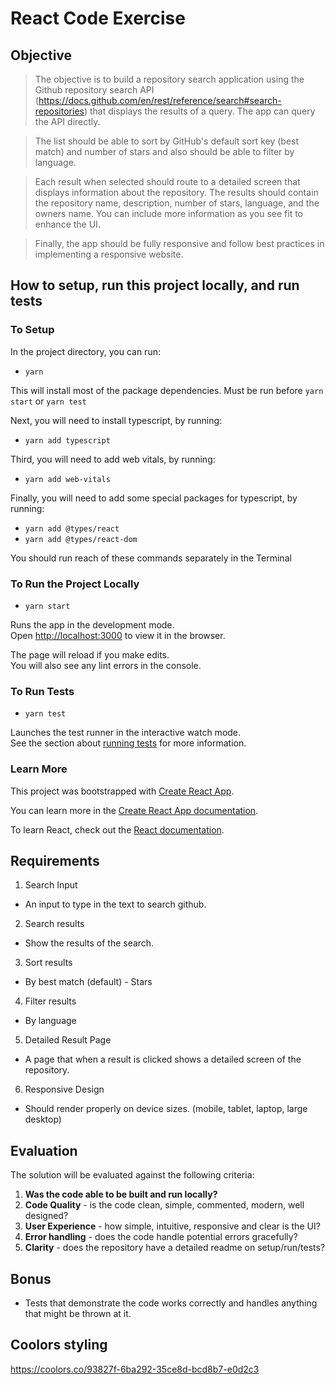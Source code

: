 # React Code Exercise

## Objective

> The objective is to build a repository search application using the Github repository search API (https://docs.github.com/en/rest/reference/search#search-repositories) that displays the results of a query. The app can query the API directly.

> The list should be able to sort by GitHub's default sort key (best match) and number of stars and also should be able to filter by language.

> Each result when selected should route to a detailed screen that displays information about the repository. The results should contain the repository name, description, number of stars, language, and the owners name. You can include more information as you see fit to enhance the UI.

> Finally, the app should be fully responsive and follow best practices in implementing a responsive website.

## How to setup, run this project locally, and run tests

### To Setup

In the project directory, you can run:

- `yarn`

This will install most of the package dependencies. Must be run before `yarn start` or `yarn test`

Next, you will need to install typescript, by running:

- `yarn add typescript`

Third, you will need to add web vitals, by running:

- `yarn add web-vitals`

Finally, you will need to add some special packages for typescript, by running:

- `yarn add @types/react`
- `yarn add @types/react-dom`

You should run reach of these commands separately in the Terminal

### To Run the Project Locally

- `yarn start`

Runs the app in the development mode.\
Open [http://localhost:3000](http://localhost:3000) to view it in the browser.

The page will reload if you make edits.\
You will also see any lint errors in the console.

### To Run Tests

- `yarn test`

Launches the test runner in the interactive watch mode.\
See the section about [running tests](https://facebook.github.io/create-react-app/docs/running-tests) for more information.

### Learn More

This project was bootstrapped with [Create React App](https://github.com/facebook/create-react-app).

You can learn more in the [Create React App documentation](https://facebook.github.io/create-react-app/docs/getting-started).

To learn React, check out the [React documentation](https://reactjs.org/).

## Requirements

1. Search Input

- An input to type in the text to search github.

2. Search results

- Show the results of the search.

3. Sort results

- By best match (default) - Stars

4. Filter results

- By language

5. Detailed Result Page

- A page that when a result is clicked shows a detailed screen of the repository.

6. Responsive Design

- Should render properly on device sizes. (mobile, tablet, laptop, large desktop)

## Evaluation

The solution will be evaluated against the following criteria:

1. **Was the code able to be built and run locally?**
2. **Code Quality** - is the code clean, simple, commented, modern, well designed?
3. **User Experience** - how simple, intuitive, responsive and clear is the UI?
4. **Error handling** - does the code handle potential errors gracefully?
5. **Clarity** - does the repository have a detailed readme on setup/run/tests?

## Bonus

- Tests that demonstrate the code works correctly and handles anything that might be thrown at it.

## Coolors styling

https://coolors.co/93827f-6ba292-35ce8d-bcd8b7-e0d2c3
